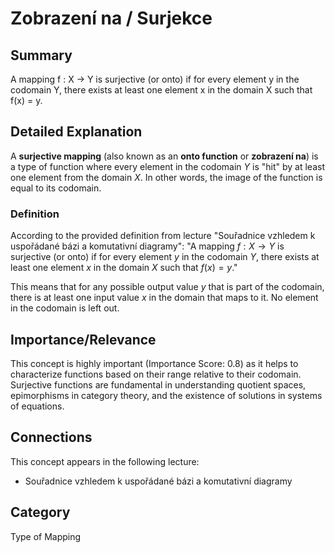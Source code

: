 # Zobrazení na / Surjekce

## Summary
A mapping f : X -> Y is surjective (or onto) if for every element y in the codomain Y, there exists at least one element x in the domain X such that f(x) = y.

## Detailed Explanation
A **surjective mapping** (also known as an **onto function** or **zobrazení na**) is a type of function where every element in the codomain $Y$ is "hit" by at least one element from the domain $X$. In other words, the image of the function is equal to its codomain.

### Definition
According to the provided definition from lecture "Souřadnice vzhledem k uspořádané bázi a komutativní diagramy":
"A mapping $f : X \rightarrow Y$ is surjective (or onto) if for every element $y$ in the codomain $Y$, there exists at least one element $x$ in the domain $X$ such that $f(x) = y$."

This means that for any possible output value $y$ that is part of the codomain, there is at least one input value $x$ in the domain that maps to it. No element in the codomain is left out.

## Importance/Relevance
This concept is highly important (Importance Score: 0.8) as it helps to characterize functions based on their range relative to their codomain. Surjective functions are fundamental in understanding quotient spaces, epimorphisms in category theory, and the existence of solutions in systems of equations.

## Connections
This concept appears in the following lecture:
*   Souřadnice vzhledem k uspořádané bázi a komutativní diagramy

## Category
Type of Mapping